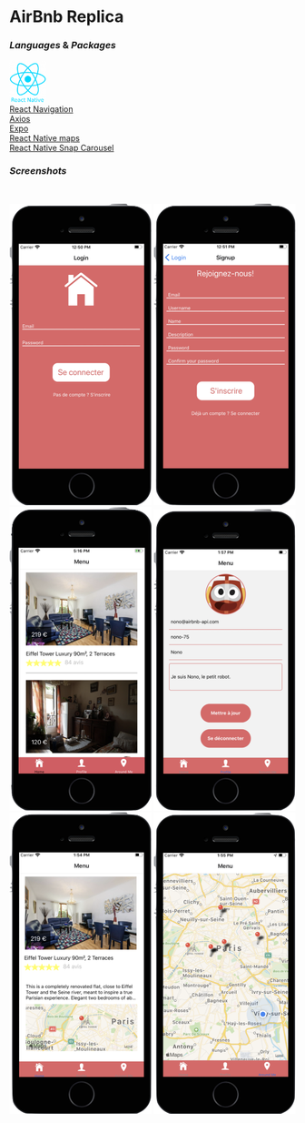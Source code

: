 # AirBnb Replica

### _Languages_ & _Packages_

<img alt="css" width="64px" src="./assets/native-logo.png"> <br>
[React Navigation](https://github.com/react-navigation/react-navigation) <br>
[Axios](https://github.com/axios/axios) <br>
[Expo](https://github.com/expo/expo) <br>
[React Native maps](https://github.com/react-native-community/react-native-maps) <br>
[React Native Snap Carousel](https://github.com/archriss/react-native-snap-carousel)

### _Screenshots_

<br>
<p align="center">
<img src="./assets/login.png" width="250" alt="login">
<img src="./assets/signup.png" width="250" alt="signup">
<img src="./assets/home.png" width="250" alt="home">
<img src="./assets/profile.png" width="250" alt="profile">
<img src="./assets/annonce.png" width="250" alt="annonce">
<img src="./assets/carte.png" width="250" alt="carte"></p>

